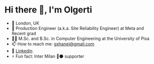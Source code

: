 # Hi there 👋, I'm Olgerti

- :pushpin: London, UK
- 💼 Production Engineer (a.k.a. Site Reliability Engineer) at Meta and Recent grad
- 🧑‍🎓 M.Sc. and B.Sc. in Computer Engineering at the University of Pisa
- 📫 How to reach me: gxhanej@gmail.com
- 🔗 [Linkedin](https://www.linkedin.com/in/olgerti-xhanej-a52760158/)
- ⚡ Fun fact: Inter Milan 🔵⚫ supporter
